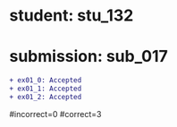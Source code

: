 # student: stu_132
# submission: sub_017

```diff
+ ex01_0: Accepted
+ ex01_1: Accepted
+ ex01_2: Accepted
```
#incorrect=0
#correct=3
